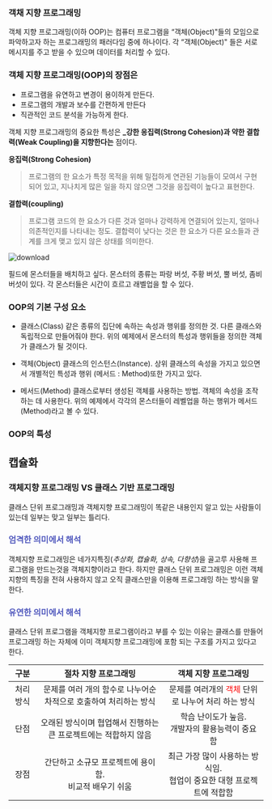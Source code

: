 ### 객채 지향 프로그래밍

객체 지향 프로그래밍(이하 OOP)는 컴퓨터 프로그램을 “객체(Object)"들의 모임으로
파악하고자 하는 프로그래밍의 패러다임 중에 하나이다. 각 “객체(Object)" 들은 서로 메시지를
주고 받을 수 있으며 데이터를 처리할 수 있다.

### 객체 지향 프로그래밍(OOP)의 장점은

- 프로그램을 유연하고 변경이 용이하게 만든다.
- 프로그램의 개발과 보수를 간편하게 만든다
- 직관적인 코드 분석을 가능하게 한다.

객체 지향 프로그래밍의 중요한 특성은 **\_강한 응집력(Strong Cohesion)과 약한 결합력(Weak Coupling)을 지향한다는** 점이다.

**응집력(Strong Cohesion)**

> 프로그램의 한 요소가 특정 목적을 위해 밀접하게 연관된 기능들이 모여서 구현되어 있고, 지나치게 많은 일을 하지 않으면 그것을 응집력이 높다고 표현한다.

**결합력(coupling)**

> 프로그램 코드의 한 요소가 다른 것과 얼마나 강력하게 연결되어 있는지, 얼마나 의존적인지를 나타내는 정도. 결합력이 낮다는 것은 한 요소가 다른 요소들과 관계를 크게 맺고 있지 않은 상태를 의미한다.

![download](https://user-images.githubusercontent.com/49426352/118004452-7088ca80-b384-11eb-85bd-46e73b50ef72.jpg)

필드에 몬스터들을 배치하고 싶다.
몬스터의 종류는 파랑 버섯, 주황 버섯, 뿔 버섯, 좀비 버섯이 있다.
각 몬스터들은 시간이 흐르고 래벨업을 할 수 있다.

### OOP의 기본 구성 요소

- 클래스(Class)
  같은 종류의 집단에 속하는 속성과 행위를 정의한 것.
  다른 클래스와 독립적으로 만들어줘야 한다.
  위의 예제에서 몬스터의 특성과 행위들을 정의한 객체가 클래스가 될 것이다.

- 객체(Object)
  클래스의 인스턴스(Instance). 상위 클래스의 속성을 가지고 있으면서 개별적인 특성과
  행위 (메서드 : Method)또한 가지고 있다.

- 메서드(Method)
  클래스로부터 생성된 객체를 사용하는 방법. 객체의 속성을 조작하는 데 사용한다.
  위의 예제에서 각각의 몬스터들이 레벨업을 하는 행위가 메서드(Method)라고 볼 수 있다.

### OOP의 특성

## 캡슐화

### 객체지향 프로그래밍 VS 클래스 기반 프로그래밍

클래스 단위 프로그래밍과 객체지향 프로그래밍이 똑같은 내용인지 알고 있는 사람들이 있는데 일부는 맞고 일부는 틀리다.

### <span style="color:#5058bd;">엄격한 의미에서 해석</span>

객체지향 프로그래밍은 네가지특징(_추상화, 캡슐화, 상속, 다향성_)을 골고루 사용해 프로그램을 만드는것을 객체지향이라고 한다. 하지만 클래스 단위 프로그래밍은 이런 객체지향의 특징을 전혀 사용하지 않고 오직 클래스만을 이용해 프로그래밍 하는 방식을 말한다.

### <span style="color:#5058bd;">유연한 의미에서 해석</span>

클래스 단위 프로그램을 객체지향 프로그램이라고 부를 수 있는 이유는 클래스를 만들어 프로그래밍 하는 자체에 이미 객체지향 프로그래밍에 포함 되는 구조를 가지고 있다고 한다.

| 구분                       | 절차 지향 프로그래밍                                                             | 객체 지향 프로그래밍                                                                              |
| -------------------------- | -------------------------------------------------------------------------------- | ------------------------------------------------------------------------------------------------- |
| <center>처리 방식</center> | <center>문제를 여러 개의 함수로 나누어순차적으로 호출하여 처리하는 방식</center> | <center>문제를 여러개의 <span style="color:red">객체</span> 단위로 나누어 처리 하는 방식</center> |
| <center>단점</center>      | <center>오래된 방식이며 협업해서 진행하는 큰 프로젝트에는 적합하지 않음</center> | <center>학습 난이도가 눞음. <br>개발자의 활용능력이 중요함</center>                               |
| <center>장점</center>      | <center>간단하고 소규모 프로젝트에 용이함.<br> 비교적 배우기 쉬움</center>       | <center>최근 가장 많이 사용하는 방식임. <br> 협업이 중요한 대형 프로젝트에 적합함<center>         |
